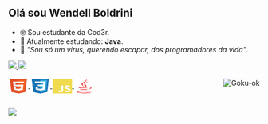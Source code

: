 ## Olá sou Wendell Boldrini

- :nerd_face: Sou estudante da Cod3r.
- 🌱 Atualmente estudando: **Java**.
- 💙 <i>⁠"Sou só um vírus, querendo escapar, dos programadores da vida"</i>.

<div>
  <a href="https://github.com/Wendbsl">
  <img height="180em" src="https://github-readme-stats.vercel.app/api?username=Wendbsl&show_icons=true&theme=tokyonight&include_all_commits=true&count_private=true"/>
  <img height="180em" src="https://github-readme-stats.vercel.app/api/top-langs/?username=Wendbsl&layout=compact&langs_count=16&theme=tokyonight"/>
<div>
  
<div style="display: inline_block"><br>
  <img align="center" alt="Rafa-HTML" height="30" width="40" src="https://raw.githubusercontent.com/devicons/devicon/master/icons/html5/html5-original.svg">
  <img align="center" alt="Rafa-CSS" height="30" width="40" src="https://raw.githubusercontent.com/devicons/devicon/master/icons/css3/css3-original.svg">
  <img align="center" alt="Rafa-Js" height="30" width="40" src="https://raw.githubusercontent.com/devicons/devicon/master/icons/javascript/javascript-plain.svg">
  <img align="center" alt="Rafa-Js" height="30" width="40" src="https://raw.githubusercontent.com/devicons/devicon/master/icons/java/java-plain.svg">
  <img align="right" alt="Goku-ok" src="https://user-images.githubusercontent.com/72224258/129051361-18b5c509-9ce7-4bc3-be3a-cdce1a642c98.gif"> 

</div>

##  
  
<div> 
  <a href="https://www.linkedin.com/in/wendell-boldrini-44852a15b" target="_blank"><img src="https://img.shields.io/badge/-LinkedIn-%230077B5?style=for-the-badge&logo=linkedin&logoColor=white" target="_blank"></a>
</div>  
